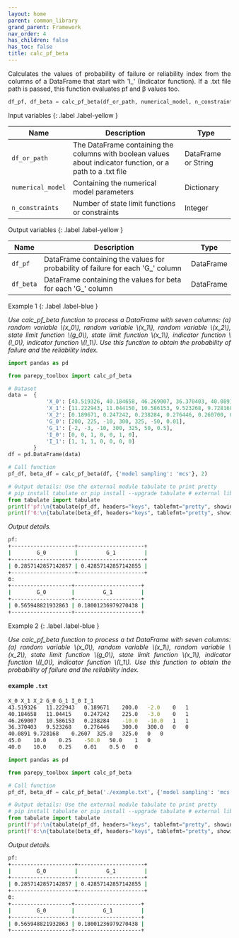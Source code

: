 ```yaml
---
layout: home
parent: common_library
grand_parent: Framework
nav_order: 4
has_children: false
has_toc: false
title: calc_pf_beta
---
```


<!--Don't delete ths script-->
<script src = "https://polyfill.io/v3/polyfill.min.js?features=es6"></script>
<script id = "MathJax-script" async src="https://cdn.jsdelivr.net/npm/mathjax@3/es5/tex-mml-chtml.js"></script>
<!--Don't delete ths script-->

<p align = "justify">
    Calculates the values of probability of failure or reliability index from the columns of a DataFrame that start with 'I_' (Indicator function). If a .txt file path is passed, this function evaluates pf and β values too.
</p>

```python
df_pf, df_beta = calc_pf_beta(df_or_path, numerical_model, n_constraints)
```

Input variables
{: .label .label-yellow }

<table style = "width:100%">
    <thead>
      <tr>
        <th>Name</th>
        <th>Description</th>
        <th>Type</th>
      </tr>
    </thead>
    <tr>
        <td><code>df_or_path</code></td>
        <td>The DataFrame containing the columns with boolean values about indicator function, or a path to a .txt file</td>
        <td>DataFrame or String</td>
    </tr>
    <tr>
        <td><code>numerical_model</code></td>
        <td>Containing the numerical model parameters</td>
        <td>Dictionary</td>
    </tr>
    <tr>
        <td><code>n_constraints</code></td>
        <td>Number of state limit functions or constraints</td>
        <td>Integer</td>
    </tr>
</table>

Output variables
{: .label .label-yellow }

<table style = "width:100%">
   <thead>
     <tr>
       <th>Name</th>
       <th>Description</th>
       <th>Type</th>
     </tr>
   </thead>
   <tr>
       <td><code>df_pf</code></td>
       <td>DataFrame containing the values for probability of failure for each 'G_' column</td>
       <td>DataFrame</td>
   </tr>
   <tr>
       <td><code>df_beta</code></td>
       <td>DataFrame containing the values for beta for each 'G_' column</td>
       <td>DataFrame</td>
   </tr>
</table>

Example 1
{: .label .label-blue }

<p align = "justify">
    <i>Use calc_pf_beta function to process a DataFrame with seven columns: (a) random variable \(x_0\), random variable \(x_1\), random variable \(x_2\), state limit function \(g_0\), state limit function \(x_1\), indicator function \(I_0\), indicator function \(I_1\). Use this function to obtain the probability of failure and the reliability index.</i>
</p>

```python
import pandas as pd

from parepy_toolbox import calc_pf_beta

# Dataset
data =  {
            'X_0': [43.519326, 40.184658, 46.269007, 36.370403, 40.089100, 45.000000, 40.000000],
            'X_1': [11.222943, 11.044150, 10.586153, 9.523268, 9.728168, 10.000000, 10.000000],
            'X_2': [0.189671, 0.247242, 0.238284, 0.276446, 0.260700, 0.250000, 0.250000],
            'G_0': [200, 225, -10, 300, 325, -50, 0.01],
            'G_1': [-2, -3, -10, 300, 325, 50, 0.5],
            'I_0': [0, 0, 1, 0, 0, 1, 0],
            'I_1': [1, 1, 1, 0, 0, 0, 0]
        }
df = pd.DataFrame(data)

# Call function
pf_df, beta_df = calc_pf_beta(df, {'model sampling': 'mcs'}, 2)

# Output details: Use the external module tabulate to print pretty
# pip install tabulate or pip install --upgrade tabulate # external library (visit: https://pypi.org/project/tabulate/)
from tabulate import tabulate
print(f'pf:\n{tabulate(pf_df, headers="keys", tablefmt="pretty", showindex=False)}')
print(f'ϐ:\n{tabulate(beta_df, headers="keys", tablefmt="pretty", showindex=False)}')
``` 

<p align = "justify">
    <i>Output details.</i>
</p>

```bash
pf:
+--------------------+---------------------+
|        G_0         |         G_1         |
+--------------------+---------------------+
| 0.2857142857142857 | 0.42857142857142855 |
+--------------------+---------------------+
ϐ:
+-------------------+---------------------+
|        G_0        |         G_1         |
+-------------------+---------------------+
| 0.565948821932863 | 0.18001236979270438 |
+-------------------+---------------------+
``` 

Example 2
{: .label .label-blue }

<p align = "justify">
    <i>Use calc_pf_beta function to process a txt DataFrame with seven columns: (a) random variable \(x_0\), random variable \(x_1\), random variable \(x_2\), state limit function \(g_0\), state limit function \(x_1\), indicator function \(I_0\), indicator function \(I_1\). Use this function to obtain the probability of failure and the reliability index.</i>
</p>


#### example `.txt`
```bash
X_0	X_1	X_2	G_0	G_1	I_0	I_1
43.519326	11.222943	0.189671	200.0	-2.0	0	1
40.184658	11.04415	0.247242	225.0	-3.0	0	1
46.269007	10.586153	0.238284	-10.0	-10.0	1	1
36.370403	9.523268	0.276446	300.0	300.0	0	0
40.0891	9.728168	0.2607	325.0	325.0	0	0
45.0	10.0	0.25	-50.0	50.0	1	0
40.0	10.0	0.25	0.01	0.5	0	0
```

```python
import pandas as pd

from parepy_toolbox import calc_pf_beta

# Call function
pf_df, beta_df = calc_pf_beta('./example.txt', {'model sampling': 'mcs'}, 2)

# Output details: Use the external module tabulate to print pretty
# pip install tabulate or pip install --upgrade tabulate # external library (visit: https://pypi.org/project/tabulate/)
from tabulate import tabulate
print(f'pf:\n{tabulate(pf_df, headers="keys", tablefmt="pretty", showindex=False)}')
print(f'ϐ:\n{tabulate(beta_df, headers="keys", tablefmt="pretty", showindex=False)}')
``` 

<p align = "justify">
    <i>Output details.</i>
</p>

```bash
pf:
+--------------------+---------------------+
|        G_0         |         G_1         |
+--------------------+---------------------+
| 0.2857142857142857 | 0.42857142857142855 |
+--------------------+---------------------+
ϐ:
+-------------------+---------------------+
|        G_0        |         G_1         |
+-------------------+---------------------+
| 0.565948821932863 | 0.18001236979270438 |
+-------------------+---------------------+
``` 